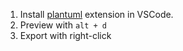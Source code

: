 1. Install [plantuml](https://marketplace.visualstudio.com/items?itemName=jebbs.plantuml) extension in VSCode.
2. Preview with ```alt + d```
3. Export with right-click

